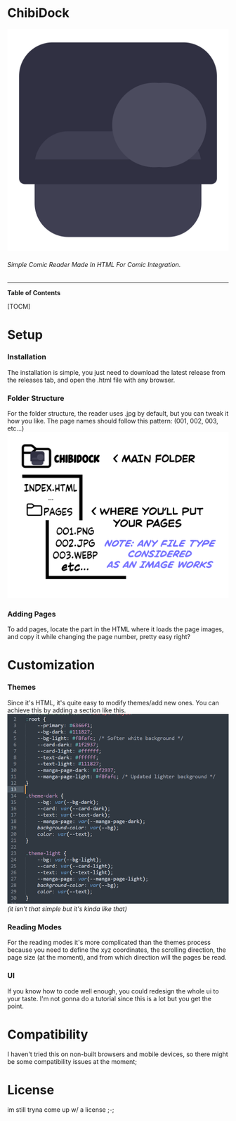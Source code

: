# ChibiDock

![](https://raw.githubusercontent.com/c1bles/ChibiDock/1664f800a718a7fa2bc736ad4fa2f6b017d0952d/ReadMe%20Stuff/chibidock%20logo256.svg)
###### Simple Comic Reader Made In HTML For Comic Integration.
------------

**Table of Contents**

[TOCM]

# Setup
### Installation
The installation is simple, you just need to download the latest release from the releases tab, and open the .html file with any browser.
### Folder Structure
For the folder structure, the reader uses .jpg by default, but you can tweak it how you like.
The page names should follow this pattern: (001, 002, 003, etc...)
![](https://github.com/c1bles/ChibiDock/blob/main/ReadMe%20Stuff/folder%20structure.png?raw=true)
### Adding Pages
To add pages, locate the part in the HTML where it loads the page images, and copy it while changing the page number, pretty easy right? 
# Customization
### Themes
Since it's HTML, it's quite easy to modify themes/add new ones.
You can achieve this by adding a section like this.
![](https://github.com/c1bles/ChibiDock/blob/main/ReadMe%20Stuff/themeex.png?raw=true)
*(it isn't that simple but it's kinda like that)*
### Reading Modes
For the reading modes it's more complicated than the themes process because you need to define the xyz coordinates, the scrolling direction, the page size (at the moment), and from which direction will the pages be read.
### UI
If you know how to code well enough, you could redesign the whole ui to your taste. I'm not gonna do a tutorial since this is a lot but you get the point.
# Compatibility
I haven't tried this on non-built browsers and mobile devices, so there might be some compatibility issues at the moment;
# License
im still tryna come up w/ a license ;-;
